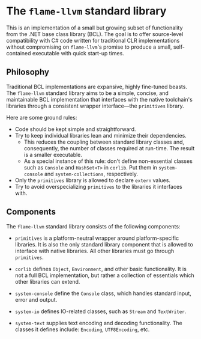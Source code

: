 # The `flame-llvm` standard library

This is an implementation of a small but growing subset of functionality from the .NET base class library (BCL). The goal is to offer source-level compatibility with C# code written for traditional CLR implementations without compromising on `flame-llvm`'s promise to produce a small, self-contained executable with quick start-up times.

## Philosophy

Traditional BCL implementations are expansive, highly fine-tuned beasts. The `flame-llvm` standard library aims to be a simple, concise, and maintainable BCL implementation that interfaces with the native toolchain's libraries through a consistent wrapper interface&mdash;the `primitives` library.

Here are some ground rules:

  * Code should be kept simple and straightforward.
  * Try to keep individual libraries lean and minimize their dependencies.
    * This reduces the coupling between standard library classes and, consequently, the number of classes required at run-time. The result is a smaller executable.
    * As a special instance of this rule: don't define non-essential classes such as `Console` and `HashSet<T>` in `corlib`. Put them in `system-console` and `system-collections`, respectively.
  * Only the `primitives` library is allowed to declare `extern` values.
  * Try to avoid overspecializing `primitives` to the libraries it interfaces with.

## Components

The `flame-llvm` standard library consists of the following components:

  * `primitives` is a platform-neutral wrapper around platform-specific libraries. It is also the only standard library component that is allowed to interface with native libraries. All other libraries must go through `primitives`.

  * `corlib` defines `Object`, `Environment`, and other basic functionality. It is not a full BCL implementation, but rather a collection of essentials which other libraries can extend.

  * `system-console` define the `Console` class, which handles standard input, error and output.

  * `system-io` defines IO-related classes, such as `Stream` and `TextWriter`.

  * `system-text` supplies text encoding and decoding functionality. The classes it defines include: `Encoding`, `UTF8Encoding`, etc.
